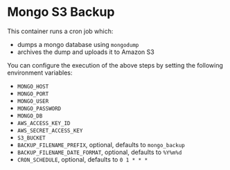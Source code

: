 # Mongo S3 Backup

This container runs a cron job which:

- dumps a mongo database using `mongodump`
- archives the dump and uploads it to Amazon S3

You can configure the execution of the above steps by setting the following
environment variables:

* `MONGO_HOST`
* `MONGO_PORT`
* `MONGO_USER`
* `MONGO_PASSWORD`
* `MONGO_DB`
* `AWS_ACCESS_KEY_ID`
* `AWS_SECRET_ACCESS_KEY`
* `S3_BUCKET`
* `BACKUP_FILENAME_PREFIX`, optional, defaults to `mongo_backup`
* `BACKUP_FILENAME_DATE_FORMAT`, optional, defaults to `%Y%m%d`
* `CRON_SCHEDULE`, optional, defaults to `0 1 * * *`
